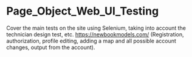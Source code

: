# Page_Object_Web_UI_Testing
Cover the main tests on the site using Selenium, taking into account the technician design test, etc. https://newbookmodels.com/ (Registration, authorization, profile editing, adding a map and all possible account changes, output from the account).
